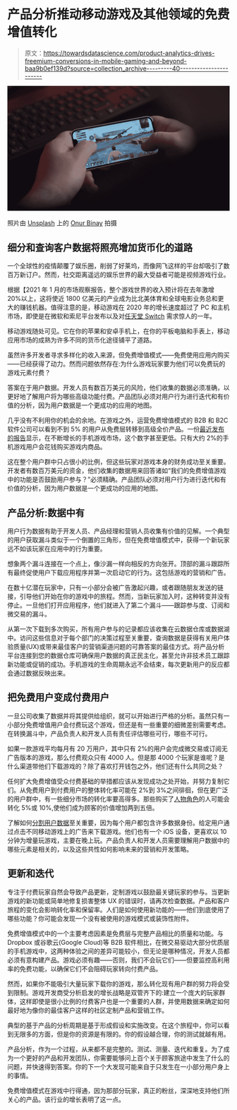 # 产品分析推动移动游戏及其他领域的免费增值转化

> 原文：<https://towardsdatascience.com/product-analytics-drives-freemium-conversions-in-mobile-gaming-and-beyond-baa9b0ef139d?source=collection_archive---------40----------------------->

![](img/30099dff907db59ca9c3d2a675341082.png)

照片由 [Unsplash](https://unsplash.com?utm_source=medium&utm_medium=referral) 上的 [Onur Binay](https://unsplash.com/@onurbinay?utm_source=medium&utm_medium=referral) 拍摄

## 细分和查询客户数据将照亮增加货币化的道路

一个全球性的疫情颠覆了娱乐圈，削弱了好莱坞，而像网飞这样的平台却吸引了数百万新订户。然而，社交距离遥远的娱乐世界的最大受益者可能是视频游戏行业。

根据【2021 年 1 月的市场观察报告，整个游戏世界的收入预计将在去年激增 20%以上，这将使近 1800 亿美元的产业成为比北美体育和全球电影业务总和更大的赚钱机器。值得注意的是，移动游戏在 2020 年的增长速度超过了 PC 和主机市场，即使是在微软和索尼平台发布以及对[任天堂 Switch](https://www.forbes.com/sites/erikkain/2020/04/21/why-its-even-harder-to-find-a-nintendo-switch-than-toilet-paper-right-now/?sh=630544094473) 需求惊人的一年。

移动游戏随处可见。它在你的苹果和安卓手机上，在你的平板电脑和手表上，移动应用市场的成熟为许多不同的货币化途径铺平了道路。

虽然许多开发者寻求多样化的收入来源，但免费增值模式——免费使用应用内购买——已经获得了动力。然而问题依然存在:为什么游戏玩家要为他们可以免费玩的游戏元素付费？

答案在于用户数据。开发人员有数百万美元的风险，他们收集的数据必须准确，以更好地了解用户将为哪些高级功能付费。产品团队必须对用户行为进行迭代和有价值的分析，因为用户数据是一个更成功的应用的地图。

几乎没有不利用你的机会的余地。在游戏之外，运营免费增值模式的 B2B 和 B2C 软件公司可以看到不到 5% 的用户从免费层转移到高级全价产品。一份[最近发布的报告](https://liftoff.io/resources/report/2020-mobile-gaming-apps-report/?submissionGuid=244045c0-028a-46d1-9ba4-ec4c8a3ca999)显示，在不断增长的手机游戏市场，这个数字甚至更低。只有大约 2%的手机游戏用户会花钱购买游戏内商品。

这在整个用户群中只占很小的比例，但这些玩家对游戏本身的财务成功至关重要。开发者有数百万美元的资金，他们收集的数据用来回答诸如“我们的免费增值游戏中的功能是否鼓励用户参与？”必须精确。产品团队必须对用户行为进行迭代和有价值的分析，因为用户数据是一个更成功的应用的地图。

## **产品分析:数据中有**

用户行为数据有助于开发人员、产品经理和营销人员收集有价值的见解。一个典型的用户获取漏斗类似于一个倒置的三角形，但在免费增值模式中，获得一个新玩家远不如该玩家在应用中的行为重要。

想象两个漏斗连接在一个点上，像沙漏一样向相反的方向张开。顶部的漏斗跟踪所有最终促使用户下载应用程序并第一次启动它的行为。这包括游戏的营销和广告。

在数十亿潜在玩家中，只有一小部分会被广告激起兴趣，或者跟随朋友发送的链接，引导他们开始在你的游戏中的旅程。然而，当新玩家加入时，这种转变并没有停止。一旦他们打开应用程序，他们就进入了第二个漏斗——跟踪参与度、订阅和微交易的漏斗。

从第一次下载到多次购买，所有用户参与的记录都应该收集在云数据仓库或数据湖中。访问这些信息对于每个部门的决策过程至关重要，查询数据是获得有关用户体验质量(UX)或带来最佳客户的营销渠道问题的可靠答案的最佳方式。将产品分析平台连接到您的数据仓库可确保用户数据的真正民主化，甚至允许非技术员工跟踪新功能或促销的成功。手机游戏的生命周期永远不会结束，每次更新用户的反应都会通过数据反映出来。

## **把免费用户变成付费用户**

一旦公司收集了数据并将其提供给组织，就可以开始进行严格的分析。虽然只有一小部分免费增值用户会付费玩这个游戏，但还是有一些重要的细微差别需要考虑。在转换漏斗中，产品负责人和开发人员有责任评估哪些可行，哪些不可行。

如果一款游戏平均每月有 20 万用户，其中只有 2%的用户会完成微交易或订阅无广告版本的游戏，那么付费观众只有 4000 人。但是那 4000 个玩家是谁呢？是什么渠道带他们下载游戏的？除了喜欢打开钱包之外，他们还有什么共同之处？

任何扩大免费增值受众付费基础的举措都应该从发现成功之处开始，并努力复制它们。从免费用户到付费用户的整体转化率可能在 2%到 3%之间徘徊，但在更广泛的用户群中，有一些细分市场的转化率要高得多。那些购买了[人物角色](https://www.forbes.com/sites/rebeccasadwick/2021/01/14/how-to-prioritize-features-that-get-customers-to-buy-understanding-what-influences-willingness-to-pay)的人可能会转化 5%或 10%,使他们成为顾客的价值增加两到五倍。

了解如何[分割用户数据](/customer-segmentation-data-science-modeling-210fb36c90bb)至关重要，因为每个用户都包含许多数据身份。给定用户通过点击不同移动游戏上的广告来下载游戏。他们也有一个 iOS 设备，更喜欢以 10 分钟为增量玩游戏，主要在晚上玩。产品负责人和开发人员需要理解用户数据中的哪些元素是相关的，以及这些共性如何影响未来的营销和开发策略。

## **更新和迭代**

专注于付费玩家自然会导致产品更新，定制游戏以鼓励最关键玩家的参与。当更新游戏的新功能或简单地修复损害整体 UX 的错误时，请再次检查数据。产品和客户旅程的变化会影响转化率和保留率。人们是如何使用新功能的——他们到底使用了哪些功能？你可能会发现一个没有被使用的游戏模式或装饰性附件。

免费增值模式中的一个主要考虑因素是免费层与完整产品相比的质量和功能。与 Dropbox 或谷歌云(Google Cloud)等 B2B 软件相比，在微交易驱动大部分优质层的手机游戏中，这两种体验之间的差异可能较小，但无论是哪种情况，开发人员都必须有意构建产品。游戏必须有趣——否则，我们不会玩它们——但要监控高利用率的免费功能，以确保它们不会阻碍玩家转向付费产品。

然而，如果你不能吸引大量玩家下载你的游戏，那么转化现有用户群的努力将会受到限制。游戏开发商受分析启发的增长战略是双管齐下的:建立一个庞大的玩家群体，这样即使是很小比例的付费客户也是一个重要的人群，并使用数据来确定如何最好地为像你的最佳客户这样的社区定制产品和营销工作。

典型的基于产品的分析周期是基于形成假设和实施改变。在这个旅程中，你可以看到无限多的方面，但是你的资源是有限的。你的假设越合理，你的测试就越有用。

产品分析，作为一个过程，从来都不是完整的。测试、测量、迭代和重复。为了成为一个更好的产品和开发团队，你需要能够问上百个关于顾客旅途中发生了什么的问题，并快速得到答案。你的下一个大发现可能来自于只发生在一小部分用户身上的事情。

免费增值模式在游戏中行得通，因为那部分玩家，真正的粉丝，深深地支持他们所关心的产品。该行业的增长表明了这一点。